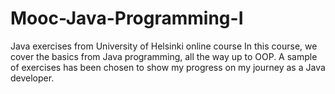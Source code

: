 # Mooc-Java-Programming-I
Java exercises from University of Helsinki online course
In this course, we cover the basics from Java programming, all the way up to OOP.
A sample of exercises has been chosen to show my progress on my journey as a Java developer.

